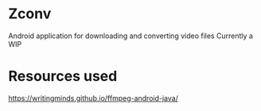 # Zconv
Android application for downloading and converting video files
Currently a WIP


# Resources used 
https://writingminds.github.io/ffmpeg-android-java/
